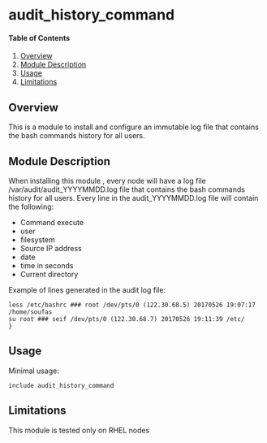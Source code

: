 # audit_history_command #

#### Table of Contents

1. [Overview](#overview)
2. [Module Description](#module-description)
3. [Usage](#usage)
4. [Limitations](#limitations)

## Overview

This is a module to install and configure an immutable log file that contains the bash commands history for all users.

## Module Description

When installing this module , every node will have a log file /var/audit/audit_YYYYMMDD.log file that contains 
the bash commands history for all users.
Every line in the audit_YYYYMMDD.log file will contain the following:
* Command execute
* user
* filesystem
* Source IP address
* date
* time in seconds
* Current directory

Example of lines generated in the audit log file:
```puppet
less /etc/bashrc ### root /dev/pts/0 (122.30.68.5) 20170526 19:07:17 /home/soufas
su root ### seif /dev/pts/0 (122.30.68.7) 20170526 19:11:39 /etc/
}
```

## Usage

Minimal usage:

```puppet
include audit_history_command
```

## Limitations

This module is tested only on RHEL nodes